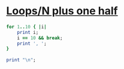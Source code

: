 [1]: http://rosettacode.org/wiki/Loops/N_plus_one_half

# [Loops/N plus one half][1]

```ruby
for 1..10 { |i|
    print i;
    i == 10 && break;
    print ', ';
}
 
print "\n";
```